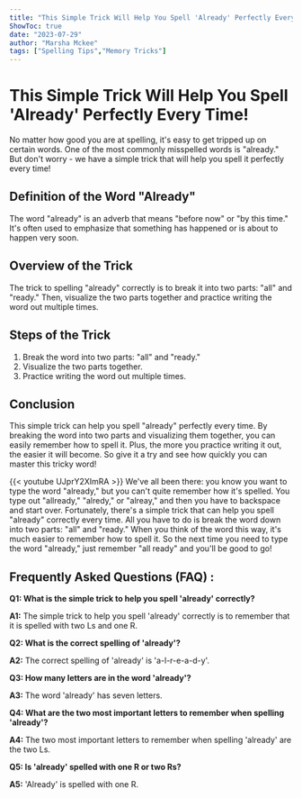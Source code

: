 ```yaml
---
title: "This Simple Trick Will Help You Spell 'Already' Perfectly Every Time!"
ShowToc: true 
date: "2023-07-29"
author: "Marsha Mckee" 
tags: ["Spelling Tips","Memory Tricks"]
---
```

# This Simple Trick Will Help You Spell 'Already' Perfectly Every Time!

No matter how good you are at spelling, it's easy to get tripped up on certain words. One of the most commonly misspelled words is "already." But don't worry - we have a simple trick that will help you spell it perfectly every time!

## Definition of the Word "Already"

The word "already" is an adverb that means "before now" or "by this time." It's often used to emphasize that something has happened or is about to happen very soon.

## Overview of the Trick

The trick to spelling "already" correctly is to break it into two parts: "all" and "ready." Then, visualize the two parts together and practice writing the word out multiple times.

## Steps of the Trick

1. Break the word into two parts: "all" and "ready."
2. Visualize the two parts together.
3. Practice writing the word out multiple times.

## Conclusion

This simple trick can help you spell "already" perfectly every time. By breaking the word into two parts and visualizing them together, you can easily remember how to spell it. Plus, the more you practice writing it out, the easier it will become. So give it a try and see how quickly you can master this tricky word!

{{< youtube UJprY2XImRA >}} 
We've all been there: you know you want to type the word "already," but you can't quite remember how it's spelled. You type out "allready," "alredy," or "alreay," and then you have to backspace and start over. Fortunately, there's a simple trick that can help you spell "already" correctly every time. All you have to do is break the word down into two parts: "all" and "ready." When you think of the word this way, it's much easier to remember how to spell it. So the next time you need to type the word "already," just remember "all ready" and you'll be good to go!

## Frequently Asked Questions (FAQ) :
**Q1: What is the simple trick to help you spell 'already' correctly?**

**A1:** The simple trick to help you spell 'already' correctly is to remember that it is spelled with two Ls and one R.

**Q2: What is the correct spelling of 'already'?**

**A2:** The correct spelling of 'already' is 'a-l-r-e-a-d-y'.

**Q3: How many letters are in the word 'already'?**

**A3:** The word 'already' has seven letters.

**Q4: What are the two most important letters to remember when spelling 'already'?**

**A4:** The two most important letters to remember when spelling 'already' are the two Ls.

**Q5: Is 'already' spelled with one R or two Rs?**

**A5:** 'Already' is spelled with one R.





